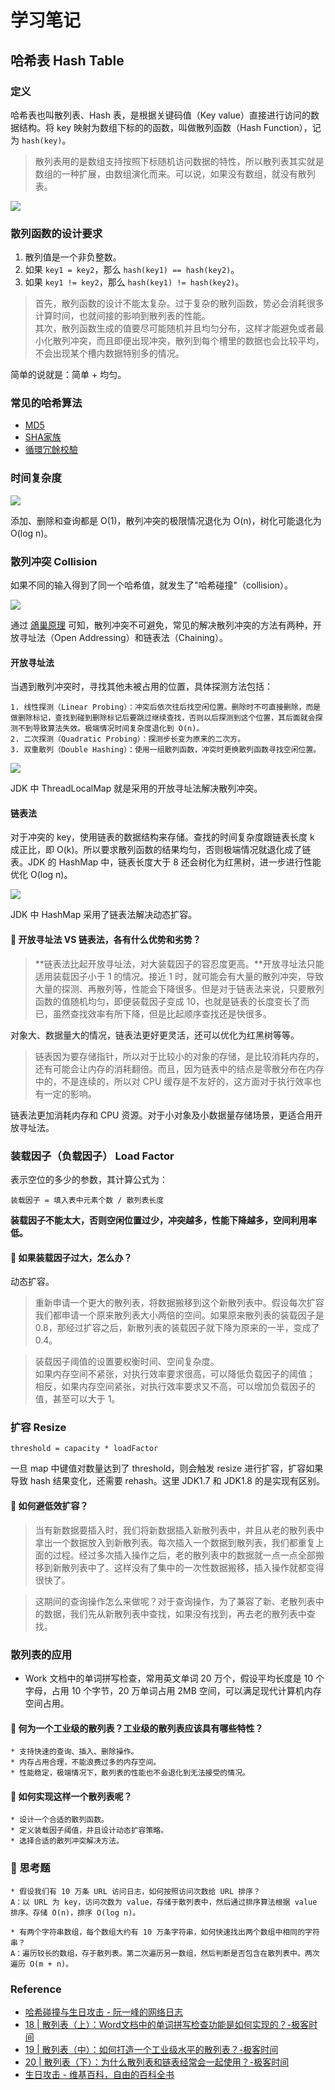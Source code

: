 # 学习笔记

## 哈希表 Hash Table

### 定义
哈希表也叫散列表、Hash 表，是根据关键码值（Key value）直接进行访问的数据结构。将 key 映射为数组下标的的函数，叫做散列函数（Hash Function），记为 `hash(key)`。

> 散列表用的是数组支持按照下标随机访问数据的特性，所以散列表其实就是数组的一种扩展，由数组演化而来。可以说，如果没有数组，就没有散列表。  

![](Assets/434D2C15-049D-4500-B45A-4E03FAB19516.png)


### 散列函数的设计要求
1. 散列值是一个非负整数。
2. 如果 `key1 = key2`，那么 `hash(key1) == hash(key2)`。
3. 如果 `key1 != key2`，那么 `hash(key1) != hash(key2)`。

> 首先，散列函数的设计不能太复杂。过于复杂的散列函数，势必会消耗很多计算时间，也就间接的影响到散列表的性能。  
> 其次，散列函数生成的值要尽可能随机并且均匀分布，这样才能避免或者最小化散列冲突，而且即便出现冲突，散列到每个槽里的数据也会比较平均，不会出现某个槽内数据特别多的情况。  

简单的说就是：简单 + 均匀。


### 常见的哈希算法
* [MD5](https://zh.wikipedia.org/wiki/MD5)
* [SHA家族](https://zh.wikipedia.org/wiki/SHA%E5%AE%B6%E6%97%8F)
* [循環冗餘校驗](https://zh.wikipedia.org/wiki/%E5%BE%AA%E7%92%B0%E5%86%97%E9%A4%98%E6%A0%A1%E9%A9%97)


### 时间复杂度
![](Assets/9562E19F-C757-4E8B-9AEB-5374E3E67DE1.png)

添加、删除和查询都是 O(1)，散列冲突的极限情况退化为 O(n)，树化可能退化为 O(log n)。


### 散列冲突 Collision
如果不同的输入得到了同一个哈希值，就发生了"哈希碰撞"（collision）。

![](Assets/bg2018090510.png)

通过 [鴿巢原理](https://zh.wikipedia.org/wiki/%E9%B4%BF%E5%B7%A2%E5%8E%9F%E7%90%86) 可知，散列冲突不可避免，常见的解决散列冲突的方法有两种，开放寻址法（Open Addressing）和链表法（Chaining）。

#### 开放寻址法

当遇到散列冲突时，寻找其他未被占用的位置，具体探测方法包括：

	1. 线性探测（Linear Probing）：冲突后依次往后找空闲位置。删除时不可直接删除，而是做删除标记，查找到碰到删除标记后要跳过继续查找，否则以后探测到这个位置，其后面就会探测不到导致算法失效。极端情况时间复杂度退化到 O(n)。
	2. 二次探测（Quadratic Probing）：探测步长变为原来的二次方。
	3. 双重散列（Double Hashing）：使用一组散列函数，冲突时更换散列函数寻找空闲位置。

![](Assets/0A3E5E8B-1A92-4950-A061-B9197D740386.png)

JDK 中 ThreadLocalMap 就是采用的开放寻址法解决散列冲突。

#### 链表法

对于冲突的 key，使用链表的数据结构来存储。查找的时间复杂度跟链表长度 k 成正比，即 O(k)。所以要求散列函数的结果均匀，否则极端情况就退化成了链表。JDK 的 HashMap 中，链表长度大于 8 还会树化为红黑树，进一步进行性能优化 O(log n)。

![](Assets/D0BB4A31-01DD-4DC8-A970-56C0B98D5D48.png)

JDK 中 HashMap 采用了链表法解决动态扩容。


#### 🤔 开放寻址法 VS 链表法，各有什么优势和劣势？

> **链表法比起开放寻址法，对大装载因子的容忍度更高。**开放寻址法只能适用装载因子小于 1 的情况。接近 1 时，就可能会有大量的散列冲突，导致大量的探测、再散列等，性能会下降很多。但是对于链表法来说，只要散列函数的值随机均匀，即便装载因子变成 10，也就是链表的长度变长了而已，虽然查找效率有所下降，但是比起顺序查找还是快很多。  

对象大、数据量大的情况，链表法更好更灵活，还可以优化为红黑树等等。

> 链表因为要存储指针，所以对于比较小的对象的存储，是比较消耗内存的，还有可能会让内存的消耗翻倍。而且，因为链表中的结点是零散分布在内存中的，不是连续的，所以对 CPU 缓存是不友好的，这方面对于执行效率也有一定的影响。  

链表法更加消耗内存和 CPU 资源。对于小对象及小数据量存储场景，更适合用开放寻址法。


### 装载因子（负载因子） Load Factor 
表示空位的多少的参数，其计算公式为：

```
装载因子 = 填入表中元素个数 / 散列表长度
```

**装载因子不能太大，否则空闲位置过少，冲突越多，性能下降越多，空间利用率低。**

#### 🤔 如果装载因子过大，怎么办？

动态扩容。

> 重新申请一个更大的散列表，将数据搬移到这个新散列表中。假设每次扩容我们都申请一个原来散列表大小两倍的空间。如果原来散列表的装载因子是 0.8，那经过扩容之后，新散列表的装载因子就下降为原来的一半，变成了 0.4。  

> 装载因子阈值的设置要权衡时间、空间复杂度。  
> 如果内存空间不紧张，对执行效率要求很高，可以降低负载因子的阈值；  
> 相反，如果内存空间紧张，对执行效率要求又不高，可以增加负载因子的值，甚至可以大于 1。  


### 扩容 Resize
```
threshold = capacity * loadFactor
```

一旦 map 中键值对数量达到了 threshold，则会触发 resize 进行扩容，扩容如果导致 hash 结果变化，还需要 rehash。这里 JDK1.7 和 JDK1.8 的是实现有区别。

#### 🤔 如何避低效扩容？

> 当有新数据要插入时，我们将新数据插入新散列表中，并且从老的散列表中拿出一个数据放入到新散列表。每次插入一个数据到散列表，我们都重复上面的过程。经过多次插入操作之后，老的散列表中的数据就一点一点全部搬移到新散列表中了。这样没有了集中的一次性数据搬移，插入操作就都变得很快了。  

> 这期间的查询操作怎么来做呢？对于查询操作，为了兼容了新、老散列表中的数据，我们先从新散列表中查找，如果没有找到，再去老的散列表中查找。  


### 散列表的应用
* Work 文档中的单词拼写检查，常用英文单词 20 万个，假设平均长度是 10 个字母，占用 10 个字节，20 万单词占用 2MB 空间，可以满足现代计算机内存空间占用。


#### 🤔 何为一个工业级的散列表？工业级的散列表应该具有哪些特性？

	* 支持快速的查询、插入、删除操作。
	* 内存占用合理，不能浪费过多的内存空间。
	* 性能稳定，极端情况下，散列表的性能也不会退化到无法接受的情况。

#### 🤔 如何实现这样一个散列表呢？

	* 设计一个合适的散列函数。
	* 定义装载因子阈值，并且设计动态扩容策略。
	* 选择合适的散列冲突解决方法。


### 🤔 思考题
    * 假设我们有 10 万条 URL 访问日志，如何按照访问次数给 URL 排序？
    A：以 URL 为 key，访问次数为 value，存储于散列表中，然后通过排序算法根据 value 排序。存储 O(n)，排序 O(log n)。
    
    * 有两个字符串数组，每个数组大约有 10 万条字符串，如何快速找出两个数组中相同的字符串？
    A：遍历较长的数组，存于散列表。第二次遍历另一数组，然后判断是否包含在散列表中。两次遍历 O(m + n)。


### Reference
* [哈希碰撞与生日攻击 - 阮一峰的网络日志](http://www.ruanyifeng.com/blog/2018/09/hash-collision-and-birthday-attack.html)
* [18 | 散列表（上）：Word文档中的单词拼写检查功能是如何实现的？-极客时间](https://time.geekbang.org/column/article/64233)
* [19 | 散列表（中）：如何打造一个工业级水平的散列表？-极客时间](https://time.geekbang.org/column/article/64586)
* [20 | 散列表（下）：为什么散列表和链表经常会一起使用？-极客时间](https://time.geekbang.org/column/article/64858)
* [生日攻击 - 维基百科，自由的百科全书](https://zh.wikipedia.org/zh-hans/%E7%94%9F%E6%97%A5%E6%94%BB%E5%87%BB)